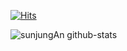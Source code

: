 

[![Hits](https://hits.seeyoufarm.com/api/count/incr/badge.svg?url=https%3A%2F%2Fgithub.com%2FsunjungAn&count_bg=%23FF72FF&title_bg=%23555555&icon=smugmug.svg&icon_color=%23E7E7E7&title=hits&edge_flat=false)](https://hits.seeyoufarm.com)

![sunjungAn github-stats](https://stats.hyochan.dev/api/github-stats-advanced?login=sunjungAn)
